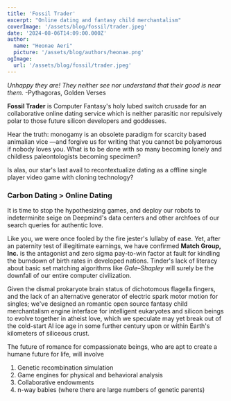 ```yaml
---
title: 'Fossil Trader'
excerpt: "Online dating and fantasy child merchantalism"
coverImage: '/assets/blog/fossil/trader.jpeg'
date: '2024-08-06T14:09:00.000Z'
author:
  name: "Heonae Aeri"
  picture: '/assets/blog/authors/heonae.png'
ogImage:
  url: '/assets/blog/fossil/trader.jpeg'
---
```


*Unhappy they are! They neither see nor understand that their good is near them.*
-Pythagoras, Golden Verses

**Fossil Trader** is Computer Fantasy's holy lubed switch crusade for an collaborative online dating service which is neither parasitic nor repulsively polar to those future silicon developers and goddesses.

Hear the truth: monogamy is an obsolete paradigm for scarcity based animalian vice —and forgive us for writing that you cannot be polyamorous if nobody loves you. What is to be done with so many becoming lonely and childless paleontologists becoming specimen?

Is alas, our star's last avail to recontextualize dating as a offline single player video game with cloning technology?

### Carbon Dating > Online Dating
It is time to stop the hypothesizing games, and deploy our robots to indeterminite seige on Deepmind's data centers and other archfoes of our search queries for authentic love.

Like you, we were once fooled by the fire jester's lullaby of ease. Yet, after an paternity test of illegitimate earnings, we have confirmed <b>Match Group, Inc.</b> is the antagonist and zero sigma pay-to-win factor at fault for kindling the burndown of birth rates in developed nations.
Tinder's lack of literacy about basic set matching algorithms like *Gale–Shapley* will surely be the downfall of our entire computer civilization.

Given the dismal prokaryote brain status of dichotomous flagella fingers, and the lack of an alternative generator of electric spark motor motion for singles; we've designed an romantic open source fantasy child merchantalism engine interface for intelligent eukaryotes and silicon beings to evolve together in atheist love, which we speculate may yet break out of the cold-start AI ice age in some further century upon or within Earth's kilometers of siliceous crust.

The future of romance for compassionate beings, who are apt to create a humane future for life, will involve
1. Genetic recombination simulation
2. Game engines for physical and behavioral analysis
3. Collaborative endowments
4. n-way babies (where there are large numbers of genetic parents)